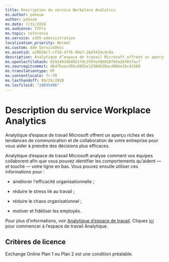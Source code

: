 ```yaml
---
title: Description du service Workplace Analytics
ms.author: pebaum
author: pebaum
ms.date: 7/31/2018
ms.audience: ITPro
ms.topic: reference
ms.service: o365-administration
localization_priority: Normal
ms.custom: Adm_ServiceDesc
ms.assetid: a20b50c7-cf18-47f6-99a7-26d3434cdc9a
description: Analytique d’espace de travail Microsoft offrent un aperçu riches et des tendances de communication et de collaboration de votre entreprise pour vous aider à prendre des décisions plus efficaces.
ms.openlocfilehash: 81924934640517dc3f6fe396020fb5e26f65facf
ms.sourcegitcommit: d6dfbaacd56c0855e12500b38acd06be16cd1560
ms.translationtype: MT
ms.contentlocale: fr-FR
ms.lasthandoff: 09/19/2018
ms.locfileid: "24035496"
---
```

# <a name="workplace-analytics-service-description"></a>Description du service Workplace Analytics

Analytique d’espace de travail Microsoft offrent un aperçu riches et des tendances de communication et de collaboration de votre entreprise pour vous aider à prendre des décisions plus efficaces.
  
Analytique d’espace de travail Microsoft analyse comment vos équipes collaborent afin que vous pouvez identifier les comportements qu’aident — et touché — votre ligne en bas. Vous pouvez ensuite utiliser ces informations pour : 
  
- améliorer l'efficacité organisationnelle ;
    
- réduire le stress lié au travail ;
    
- réduire le chaos organisationnel ;
    
- motiver et fidéliser les employés.
    
Pour plus d’informations, voir [Analytique d’espace de travail](https://go.microsoft.com/fwlink/?linkid=852492). Cliquez [ici](https://docs.microsoft.com/en-us/workplace-analytics/overview/get-started) pour commencer à l’espace de travail Analytique. 
  
## <a name="licensing-requirements"></a>Critères de licence

Exchange Online Plan 1 ou Plan 2 est une condition préalable.